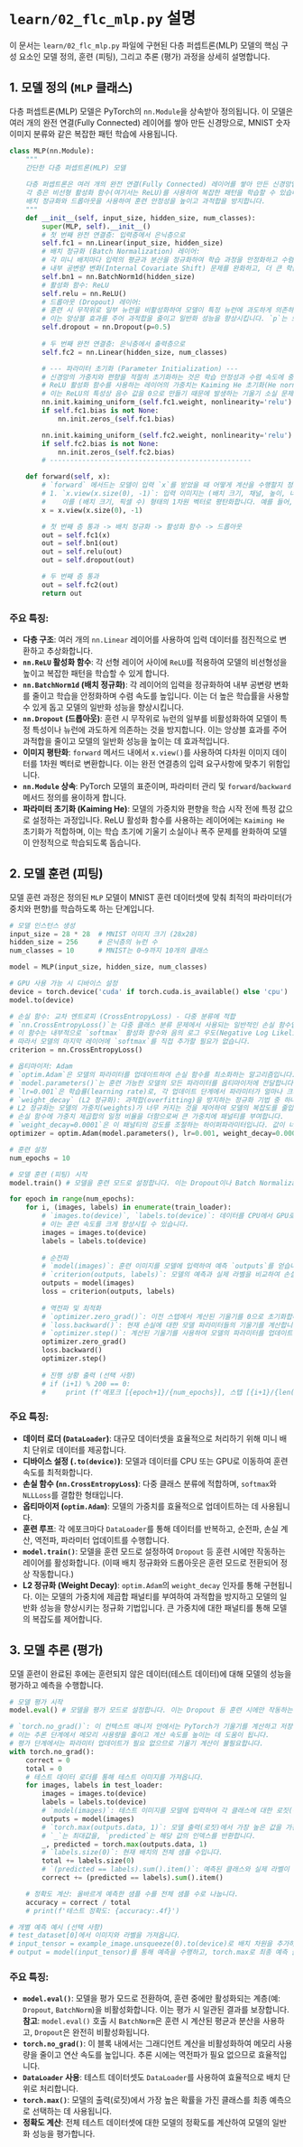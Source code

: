 # `learn/02_flc_mlp.py` 설명

이 문서는 `learn/02_flc_mlp.py` 파일에 구현된 다층 퍼셉트론(MLP) 모델의 핵심 구성 요소인 모델 정의, 훈련 (피팅), 그리고 추론 (평가) 과정을 상세히 설명합니다.

## 1. 모델 정의 (`MLP` 클래스)

다층 퍼셉트론(MLP) 모델은 PyTorch의 `nn.Module`을 상속받아 정의됩니다. 이 모델은 여러 개의 완전 연결(Fully Connected) 레이어를 쌓아 만든 신경망으로, MNIST 숫자 이미지 분류와 같은 복잡한 패턴 학습에 사용됩니다.

```python
class MLP(nn.Module):
    """
    간단한 다층 퍼셉트론(MLP) 모델
    
    다층 퍼셉트론은 여러 개의 완전 연결(Fully Connected) 레이어를 쌓아 만든 신경망입니다.
    각 층은 비선형 활성화 함수(여기서는 ReLU)를 사용하여 복잡한 패턴을 학습할 수 있습니다.
    배치 정규화와 드롭아웃을 사용하여 훈련 안정성을 높이고 과적합을 방지합니다.
    """
    def __init__(self, input_size, hidden_size, num_classes):
        super(MLP, self).__init__()
        # 첫 번째 완전 연결층: 입력층에서 은닉층으로
        self.fc1 = nn.Linear(input_size, hidden_size)
        # 배치 정규화 (Batch Normalization) 레이어:
        # 각 미니 배치마다 입력의 평균과 분산을 정규화하여 학습 과정을 안정화하고 수렴 속도를 높입니다.
        # 내부 공변량 변화(Internal Covariate Shift) 문제를 완화하고, 더 큰 학습률을 사용할 수 있게 합니다.
        self.bn1 = nn.BatchNorm1d(hidden_size)
        # 활성화 함수: ReLU
        self.relu = nn.ReLU()
        # 드롭아웃 (Dropout) 레이어:
        # 훈련 시 무작위로 일부 뉴런을 비활성화하여 모델이 특정 뉴런에 과도하게 의존하는 것을 방지합니다.
        # 이는 앙상블 효과를 주어 과적합을 줄이고 일반화 성능을 향상시킵니다. `p`는 드롭아웃할 뉴런의 비율입니다.
        self.dropout = nn.Dropout(p=0.5)
        
        # 두 번째 완전 연결층: 은닉층에서 출력층으로
        self.fc2 = nn.Linear(hidden_size, num_classes)

        # --- 파라미터 초기화 (Parameter Initialization) ---
        # 신경망의 가중치와 편향을 적절히 초기화하는 것은 학습 안정성과 수렴 속도에 중요합니다.
        # ReLU 활성화 함수를 사용하는 레이어의 가중치는 Kaiming He 초기화(He normal/uniform)가 적합합니다.
        # 이는 ReLU의 특성상 음수 값을 0으로 만들기 때문에 발생하는 기울기 소실 문제를 완화하는 데 도움을 줍니다.
        nn.init.kaiming_uniform_(self.fc1.weight, nonlinearity='relu')
        if self.fc1.bias is not None:
            nn.init.zeros_(self.fc1.bias)

        nn.init.kaiming_uniform_(self.fc2.weight, nonlinearity='relu') # 출력층에도 ReLU가 없더라도 He 초기화를 사용하는 경우가 있습니다.
        if self.fc2.bias is not None:
            nn.init.zeros_(self.fc2.bias)
        # --------------------------------------------------

    def forward(self, x):
        # `forward` 메서드는 모델이 입력 `x`를 받았을 때 어떻게 계산을 수행할지 정의합니다.
        # 1. `x.view(x.size(0), -1)`: 입력 이미지는 (배치 크기, 채널, 높이, 너비) 형태입니다.
        #    이를 (배치 크기, 픽셀 수) 형태의 1차원 벡터로 평탄화합니다. 예를 들어, (64, 1, 28, 28) -> (64, 784).
        x = x.view(x.size(0), -1) 

        # 첫 번째 층 통과 -> 배치 정규화 -> 활성화 함수 -> 드롭아웃
        out = self.fc1(x)
        out = self.bn1(out)
        out = self.relu(out)
        out = self.dropout(out)

        # 두 번째 층 통과
        out = self.fc2(out)
        return out
```

### 주요 특징:
-   **다층 구조**: 여러 개의 `nn.Linear` 레이어를 사용하여 입력 데이터를 점진적으로 변환하고 추상화합니다.
-   **`nn.ReLU` 활성화 함수**: 각 선형 레이어 사이에 `ReLU`를 적용하여 모델의 비선형성을 높이고 복잡한 패턴을 학습할 수 있게 합니다.
-   **`nn.BatchNorm1d` (배치 정규화)**: 각 레이어의 입력을 정규화하여 내부 공변량 변화를 줄이고 학습을 안정화하며 수렴 속도를 높입니다. 이는 더 높은 학습률을 사용할 수 있게 돕고 모델의 일반화 성능을 향상시킵니다.
-   **`nn.Dropout` (드롭아웃)**: 훈련 시 무작위로 뉴런의 일부를 비활성화하여 모델이 특정 특성이나 뉴런에 과도하게 의존하는 것을 방지합니다. 이는 앙상블 효과를 주어 과적합을 줄이고 모델의 일반화 성능을 높이는 데 효과적입니다.
-   **이미지 평탄화**: `forward` 메서드 내에서 `x.view()`를 사용하여 다차원 이미지 데이터를 1차원 벡터로 변환합니다. 이는 완전 연결층의 입력 요구사항에 맞추기 위함입니다.
-   **`nn.Module` 상속**: PyTorch 모델의 표준이며, 파라미터 관리 및 `forward`/`backward` 메서드 정의를 용이하게 합니다.
-   **파라미터 초기화 (Kaiming He)**: 모델의 가중치와 편향을 학습 시작 전에 특정 값으로 설정하는 과정입니다. ReLU 활성화 함수를 사용하는 레이어에는 `Kaiming He` 초기화가 적합하며, 이는 학습 초기에 기울기 소실이나 폭주 문제를 완화하여 모델이 안정적으로 학습되도록 돕습니다.

## 2. 모델 훈련 (피팅)

모델 훈련 과정은 정의된 `MLP` 모델이 MNIST 훈련 데이터셋에 맞춰 최적의 파라미터(가중치와 편향)를 학습하도록 하는 단계입니다.

```python
# 모델 인스턴스 생성
input_size = 28 * 28  # MNIST 이미지 크기 (28x28)
hidden_size = 256     # 은닉층의 뉴런 수
num_classes = 10      # MNIST는 0~9까지 10개의 클래스

model = MLP(input_size, hidden_size, num_classes)

# GPU 사용 가능 시 디바이스 설정
device = torch.device('cuda' if torch.cuda.is_available() else 'cpu')
model.to(device)

# 손실 함수: 교차 엔트로피 (CrossEntropyLoss) - 다중 분류에 적합
# `nn.CrossEntropyLoss()`는 다중 클래스 분류 문제에서 사용되는 일반적인 손실 함수입니다.
# 이 함수는 내부적으로 `softmax` 활성화 함수와 음의 로그 우도(Negative Log Likelihood)를 결합하여 계산합니다.
# 따라서 모델의 마지막 레이어에 `softmax`를 직접 추가할 필요가 없습니다.
criterion = nn.CrossEntropyLoss()

# 옵티마이저: Adam
# `optim.Adam`은 모델의 파라미터를 업데이트하여 손실 함수를 최소화하는 알고리즘입니다.
# `model.parameters()`는 훈련 가능한 모델의 모든 파라미터를 옵티마이저에 전달합니다.
# `lr=0.001`은 학습률(learning rate)로, 각 업데이트 단계에서 파라미터가 얼마나 크게 변경될지를 결정합니다.
# `weight_decay` (L2 정규화): 과적합(overfitting)을 방지하는 정규화 기법 중 하나입니다.
# L2 정규화는 모델의 가중치(weights)가 너무 커지는 것을 제어하여 모델의 복잡도를 줄입니다.
# 손실 함수에 가중치 제곱합의 일정 비율을 더함으로써 큰 가중치에 패널티를 부여합니다.
# `weight_decay=0.0001`은 이 패널티의 강도를 조절하는 하이퍼파라미터입니다. 값이 너무 크면 모델이 충분히 학습되지 않을 수 있습니다.
optimizer = optim.Adam(model.parameters(), lr=0.001, weight_decay=0.0001)

# 훈련 설정
num_epochs = 10

# 모델 훈련 (피팅) 시작
model.train() # 모델을 훈련 모드로 설정합니다. 이는 Dropout이나 Batch Normalization과 같은 특정 레이어의 동작에 영향을 미칩니다.

for epoch in range(num_epochs):
    for i, (images, labels) in enumerate(train_loader):
        # `images.to(device)`, `labels.to(device)`: 데이터를 CPU에서 GPU로 이동합니다 (GPU 사용 가능 시).
        # 이는 훈련 속도를 크게 향상시킬 수 있습니다.
        images = images.to(device)
        labels = labels.to(device)
        
        # 순전파
        # `model(images)`: 훈련 이미지를 모델에 입력하여 예측 `outputs`를 얻습니다.
        # `criterion(outputs, labels)`: 모델의 예측과 실제 라벨을 비교하여 손실을 계산합니다.
        outputs = model(images)
        loss = criterion(outputs, labels)
        
        # 역전파 및 최적화
        # `optimizer.zero_grad()`: 이전 스텝에서 계산된 기울기를 0으로 초기화합니다.
        # `loss.backward()`: 현재 손실에 대한 모델 파라미터들의 기울기를 계산합니다.
        # `optimizer.step()`: 계산된 기울기를 사용하여 모델의 파라미터를 업데이트합니다.
        optimizer.zero_grad()
        loss.backward()
        optimizer.step()
        
        # 진행 상황 출력 (선택 사항)
        # if (i+1) % 200 == 0:
        #     print (f'에포크 [{epoch+1}/{num_epochs}], 스텝 [{i+1}/{len(train_loader)}], 손실: {loss.item():.4f}')
```

### 주요 특징:
-   **데이터 로더 (`DataLoader`)**: 대규모 데이터셋을 효율적으로 처리하기 위해 미니 배치 단위로 데이터를 제공합니다.
-   **디바이스 설정 (`.to(device)`)**: 모델과 데이터를 CPU 또는 GPU로 이동하여 훈련 속도를 최적화합니다.
-   **손실 함수 (`nn.CrossEntropyLoss`)**: 다중 클래스 분류에 적합하며, `softmax`와 `NLLLoss`를 결합한 형태입니다.
-   **옵티마이저 (`optim.Adam`)**: 모델의 가중치를 효율적으로 업데이트하는 데 사용됩니다.
-   **훈련 루프**: 각 에포크마다 `DataLoader`를 통해 데이터를 반복하고, 순전파, 손실 계산, 역전파, 파라미터 업데이트를 수행합니다.
-   **`model.train()`**: 모델을 훈련 모드로 설정하여 `Dropout` 등 훈련 시에만 작동하는 레이어를 활성화합니다. (이때 배치 정규화와 드롭아웃은 훈련 모드로 전환되어 정상 작동합니다.)
-   **L2 정규화 (Weight Decay)**: `optim.Adam`의 `weight_decay` 인자를 통해 구현됩니다. 이는 모델의 가중치에 제곱합 패널티를 부여하여 과적합을 방지하고 모델의 일반화 성능을 향상시키는 정규화 기법입니다. 큰 가중치에 대한 패널티를 통해 모델의 복잡도를 제어합니다.

## 3. 모델 추론 (평가)

모델 훈련이 완료된 후에는 훈련되지 않은 데이터(테스트 데이터)에 대해 모델의 성능을 평가하고 예측을 수행합니다.

```python
# 모델 평가 시작
model.eval() # 모델을 평가 모드로 설정합니다. 이는 Dropout 등 훈련 시에만 작동하는 레이어를 비활성화합니다.

# `torch.no_grad()`: 이 컨텍스트 매니저 안에서는 PyTorch가 기울기를 계산하고 저장하는 것을 비활성화합니다.
# 이는 추론 단계에서 메모리 사용량을 줄이고 계산 속도를 높이는 데 도움이 됩니다.
# 평가 단계에서는 파라미터 업데이트가 필요 없으므로 기울기 계산이 불필요합니다.
with torch.no_grad():
    correct = 0
    total = 0
    # 테스트 데이터 로더를 통해 테스트 이미지를 가져옵니다.
    for images, labels in test_loader:
        images = images.to(device)
        labels = labels.to(device)
        # `model(images)`: 테스트 이미지를 모델에 입력하여 각 클래스에 대한 로짓(분류 점수)을 얻습니다.
        outputs = model(images)
        # `torch.max(outputs.data, 1)`: 모델 출력(로짓)에서 가장 높은 값을 가진 클래스(인덱스)를 선택합니다.
        # `_`는 최대값을, `predicted`는 해당 값의 인덱스를 반환합니다.
        _, predicted = torch.max(outputs.data, 1)
        # `labels.size(0)`: 현재 배치의 전체 샘플 수입니다.
        total += labels.size(0)
        # `(predicted == labels).sum().item()`: 예측된 클래스와 실제 라벨이 일치하는 샘플의 수를 합산합니다.
        correct += (predicted == labels).sum().item()

    # 정확도 계산: 올바르게 예측한 샘플 수를 전체 샘플 수로 나눕니다.
    accuracy = correct / total
    # print(f'테스트 정확도: {accuracy:.4f}')

# 개별 예측 예시 (선택 사항)
# test_dataset[0]에서 이미지와 라벨을 가져옵니다.
# input_tensor = example_image.unsqueeze(0).to(device)로 배치 차원을 추가하여 모델에 입력합니다.
# output = model(input_tensor)를 통해 예측을 수행하고, torch.max로 최종 예측 클래스를 얻습니다.
```

### 주요 특징:
-   **`model.eval()`**: 모델을 평가 모드로 전환하여, 훈련 중에만 활성화되는 계층(예: `Dropout`, `BatchNorm`)을 비활성화합니다. 이는 평가 시 일관된 결과를 보장합니다. **참고**: `model.eval()` 호출 시 `BatchNorm`은 훈련 시 계산된 평균과 분산을 사용하고, `Dropout`은 완전히 비활성화됩니다.
-   **`torch.no_grad()`**: 이 블록 내에서는 그래디언트 계산을 비활성화하여 메모리 사용량을 줄이고 연산 속도를 높입니다. 추론 시에는 역전파가 필요 없으므로 효율적입니다.
-   **`DataLoader` 사용**: 테스트 데이터셋도 `DataLoader`를 사용하여 효율적으로 배치 단위로 처리합니다.
-   **`torch.max()`**: 모델의 출력(로짓)에서 가장 높은 확률을 가진 클래스를 최종 예측으로 선택하는 데 사용됩니다.
-   **정확도 계산**: 전체 테스트 데이터셋에 대한 모델의 정확도를 계산하여 모델의 일반화 성능을 평가합니다.
